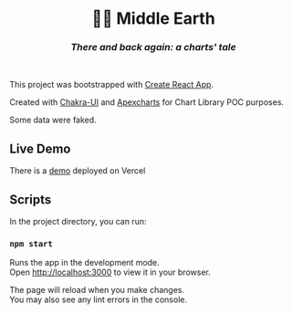 <center>
<h1>🧙‍♂️ Middle Earth</h1>
<h3><i>There and back again: a charts' tale</i></h3>
</center>
<br>

This project was bootstrapped with [Create React App](https://github.com/facebook/create-react-app).

Created with [Chakra-UI](https://chakra-ui.com/docs/) and [Apexcharts](https://apexcharts.com/docs/installation/) for
Chart Library POC purposes.

Some data were faked.

## Live Demo

There is a [demo](https://middle-earth-charts.vercel.app/) deployed on Vercel

## Scripts

In the project directory, you can run:

### `npm start`

Runs the app in the development mode.\
Open [http://localhost:3000](http://localhost:3000) to view it in your browser.

The page will reload when you make changes.\
You may also see any lint errors in the console.
